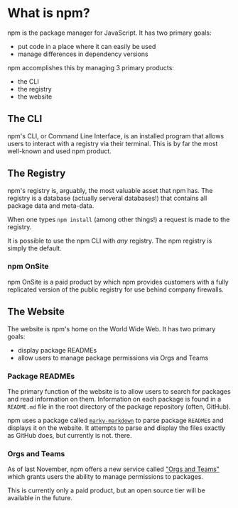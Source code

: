 # What is npm?

npm is the package manager for JavaScript. It has two
primary goals:

- put code in a place where it can easily be used
- manage differences in dependency versions

npm accomplishes this by managing 3 primary products:

- the CLI
- the registry
- the website

## The CLI

npm's CLI, or Command Line Interface, is an installed program that allows
users to interact with a registry via their terminal. This is by far the most well-known and used npm product.

## The Registry

npm's registry is, arguably, the most valuable asset that npm has.
The registry is a database (actually serveral databases!) that contains
all package data and meta-data.

When one types `npm install` (among other things!) a request is made to
the registry.

It is possible to use the npm CLI with *any* registry. The npm registry
is simply the default.

### npm OnSite

npm OnSite is a paid product by which npm provides customers
with a fully replicated version of the public registry for use
behind company firewalls.

## The Website

The website is npm's home on the World Wide Web. It has two primary goals:

- display package READMEs
- allow users to manage package permissions via Orgs and Teams

### Package READMEs

The primary function of the website is to allow users to search
for packages and read information on them. Information on each
package is found in a `README.md` file in the root directory of
the package repository (often, GitHub).

npm uses a package called [`marky-markdown`] to parse package `README`s
and displays it on the website. It attempts to parse and display the
files exactly as GitHub does, but currently is not.
there.

### Orgs and Teams

As of last November, npm offers a new service called ["Orgs and Teams"]
which grants users the ability to manage permissions to packages.

This is currently only a paid product, but an open source tier will be
available in the future.

[`marky-markdown`]: https://github.com/npm/marky-markdown
["Orgs and Teams"]: https://docs.npmjs.com/orgs/what-are-orgs
